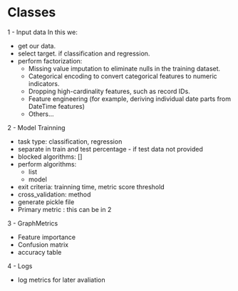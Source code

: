 # Classes 

1 - Input data
In this we: 
- get our data.
- select target. if classification and regression.
- perform factorization: 
    - Missing value imputation to eliminate nulls in the training dataset.
    - Categorical encoding to convert categorical features to numeric indicators.
    - Dropping high-cardinality features, such as record IDs.
    - Feature engineering (for example, deriving individual date parts from DateTime features)
    - Others...

2 - Model Trainning
- task type: classification, regression
- separate in train and test percentage - if test data not provided
- blocked algorithms: [] 
- perform algorithms:
    - list
    - model
- exit criteria: trainning time, metric score threshold
- cross_validation: method
- generate pickle file
- Primary metric : this can be in 2 

3 - GraphMetrics
- Feature importance
- Confusion matrix
- accuracy table

4 - Logs
- log metrics for later avaliation
